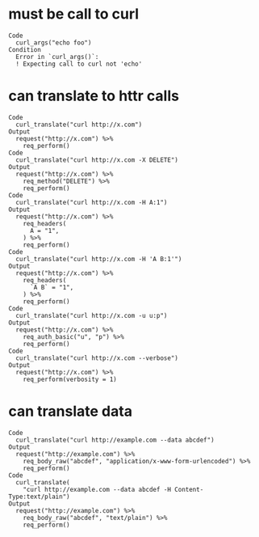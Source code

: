 # must be call to curl

    Code
      curl_args("echo foo")
    Condition
      Error in `curl_args()`:
      ! Expecting call to curl not 'echo'

# can translate to httr calls

    Code
      curl_translate("curl http://x.com")
    Output
      request("http://x.com") %>% 
        req_perform()
    Code
      curl_translate("curl http://x.com -X DELETE")
    Output
      request("http://x.com") %>% 
        req_method("DELETE") %>% 
        req_perform()
    Code
      curl_translate("curl http://x.com -H A:1")
    Output
      request("http://x.com") %>% 
        req_headers(
          A = "1",
        ) %>% 
        req_perform()
    Code
      curl_translate("curl http://x.com -H 'A B:1'")
    Output
      request("http://x.com") %>% 
        req_headers(
          `A B` = "1",
        ) %>% 
        req_perform()
    Code
      curl_translate("curl http://x.com -u u:p")
    Output
      request("http://x.com") %>% 
        req_auth_basic("u", "p") %>% 
        req_perform()
    Code
      curl_translate("curl http://x.com --verbose")
    Output
      request("http://x.com") %>% 
        req_perform(verbosity = 1)

# can translate data

    Code
      curl_translate("curl http://example.com --data abcdef")
    Output
      request("http://example.com") %>% 
        req_body_raw("abcdef", "application/x-www-form-urlencoded") %>% 
        req_perform()
    Code
      curl_translate(
        "curl http://example.com --data abcdef -H Content-Type:text/plain")
    Output
      request("http://example.com") %>% 
        req_body_raw("abcdef", "text/plain") %>% 
        req_perform()

